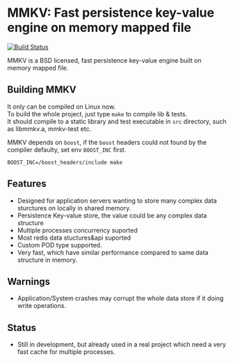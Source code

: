 # MMKV: Fast persistence key-value engine on memory mapped file
[![Build Status](https://travis-ci.org/yinqiwen/mmkv.svg?branch=master)](https://travis-ci.org/yinqiwen/mmkv)    

MMKV is a BSD licensed, fast persistence key-value engine built on memory mapped file.
 

## Building MMKV
It only can be compiled on Linux now.   
To build the whole project, just type `make` to compile lib & tests.   
It should compile to a static library and test executable in `src` directory, such as libmmkv.a, mmkv-test etc. 

MMKV depends on `boost`, if the `boost` headers could not found by the compiler defaulty, set env `BOOST_INC` first.
	
	BOOST_INC=/boost_headers/include make


## Features
- Designed for application servers wanting to store many complex data sturctures on locally in shared memory.
- Persistence Key-value store, the value could be any complex data structure
- Multiple processes concurrency suported
- Most redis data stuctures&api suported
- Custom POD type supported.
- Very fast, which have similar performance compared to same data structure in memory.


## Warnings
- Application/System crashes may corrupt the whole data store if it doing write operations. 

## Status
- Still in development, but already used in a real project which need a very fast cache for multiple processes.